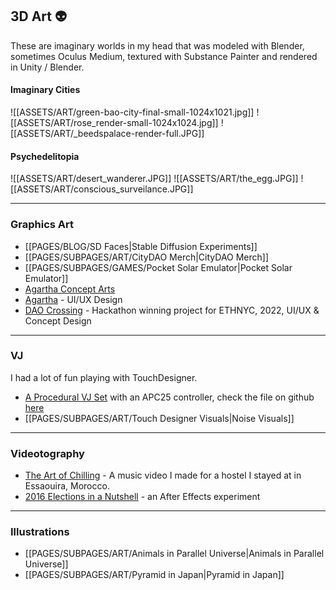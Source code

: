 ## 3D Art 👽
These are imaginary worlds in my head that was modeled with Blender, sometimes Oculus Medium, textured with Substance Painter and rendered in Unity / Blender.

#### Imaginary Cities
![[ASSETS/ART/green-bao-city-final-small-1024x1021.jpg]]
![[ASSETS/ART/rose_render-small-1024x1024.jpg]]
![[ASSETS/ART/_beedspalace-render-full.JPG]]

#### Psychedelitopia
![[ASSETS/ART/desert_wanderer.JPG]]
![[ASSETS/ART/the_egg.JPG]]
![[ASSETS/ART/conscious_surveilance.JPG]]

----
### Graphics Art
- [[PAGES/BLOG/SD Faces|Stable Diffusion Experiments]]
- [[PAGES/SUBPAGES/ART/CityDAO Merch|CityDAO Merch]]
- [[PAGES/SUBPAGES/GAMES/Pocket Solar Emulator|Pocket Solar Emulator]]
- [Agartha Concept Arts](https://www.notion.so/agarthamap/Concept-Arts-d12abfa30aac47c3b8a37e9aa1c19c16)
- [Agartha](https://agartha.one) - UI/UX Design
- [DAO Crossing](https://daocrossing.xyz/) - Hackathon winning project for ETHNYC, 2022, UI/UX & Concept Design
----
### VJ
I had a lot of fun playing with TouchDesigner.
- [A Procedural VJ Set](https://www.instagram.com/p/CIP7kxXFNqZ/) with an APC25 controller, check the file on github [here](https://github.com/nicosxt/noisemidi_touchdesigner)
- [[PAGES/SUBPAGES/ART/Touch Designer Visuals|Noise Visuals]]
----
### Videotography
- [The Art of Chilling](https://www.youtube.com/watch?v=eFYcTnonork&ab_channel=NicoS) - A music video I made for a hostel I stayed at in Essaouira, Morocco.
- [2016 Elections in a Nutshell](https://www.youtube.com/watch?v=jWgii34kzYo&ab_channel=AnimatedReality) - an After Effects experiment

----
### Illustrations
- [[PAGES/SUBPAGES/ART/Animals in Parallel Universe|Animals in Parallel Universe]]
- [[PAGES/SUBPAGES/ART/Pyramid in Japan|Pyramid in Japan]]
